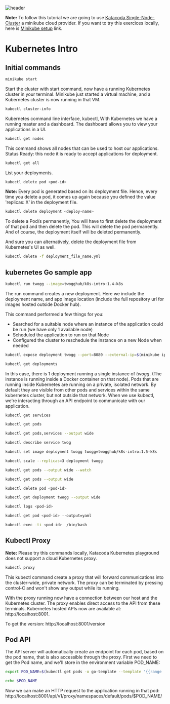 ![header](https://raw.githubusercontent.com/twogg-git/k8s-intro/master/kubernetes_katacoda.png)

**Note:** To follow this tutorial we are going to use [Katacoda Single-Node-Cluster](https://www.katacoda.com/courses/kubernetes/launch-single-node-cluster) a minikube cloud provider. If you want to try this exercices locally, here is [Minikube setup](https://github.com/kubernetes/minikube/) link.

# Kubernetes Intro 

## Initial commands

```sh
minikube start
```
Start the cluster with start command, now have a running Kubernetes cluster in your terminal. Minikube just started a virtual machine, and a Kubernetes cluster is now running in that VM.

```sh
kubectl cluster-info
```
Kubernetes command line interface, kubectl, 
With Kubernetes we have a running master and a dashboard. The dashboard allows you to view your applications in a UI. 

```sh
kubectl get nodes
```
This command shows all nodes that can be used to host our applications.
Status Ready: this node it is ready to accept applications for deployment.

```sh
kubectl get all 
```
List your deployments. 


```sh
kubectl delete pod <pod-id>
```
**Note:** Every pod is generated based on its deployment file. Hence, every time you delete a pod, it comes up again because you defined the value 'replicas: X' in the deployment file. 

```sh
kubectl delete deployment <deploy-name>
```
To delete a Pod/s permanently, You will have to first delete the deployment of that pod and then delete the pod. This will delete the pod permanently. And of course, the deployment itself will be deleted permanently. 


And sure you can alternatively, delete the deployment file from Kubernetes's UI as well.
```sh
kubectl delete -f deployment_file_name.yml
```


## kubernetes Go sample app

```sh
kubectl run twogg --image=twogghub/k8s-intro:1.4-k8s
```

The run command creates a new deployment. Here we include the deployment name, and app image location (include the full repository url for images hosted outside Docker hub).

This command performed a few things for you:
- Searched for a suitable node where an instance of the application could be run (we have only 1 available node)
- Scheduled the application to run on that Node
- Configured the cluster to reschedule the instance on a new Node when needed


```sh
kubectl expose deployment twogg --port=8080 --external-ip=$(minikube ip) --type=LoadBalancer
```

```sh
kubectl get deployments
```
In this case, there is 1 deployment running a single instance of *twogg*. (The instance is running inside a Docker container on that node). Pods that are running inside Kubernetes are running on a private, isolated network. By default they are visible from other pods and services within the same kubernetes cluster, but not outside that network. When we use kubectl, we're interacting through an API endpoint to communicate with our application.

```sh
kubectl get services
```

```sh
kubectl get pods
```

```sh
kubectl get pods,services --output wide
```

```sh
kubectl describe service twog
```

```sh
kubectl set image deployment twogg twogg=twogghub/k8s-intro:1.5-k8s
```

```sh
kubectl scale --replicas=3 deployment twogg
```

```sh
kubectl get pods --output wide --watch
```

```sh
kubectl get pods --output wide 
```

```sh
kubectl delete pod <pod-id>
```

```sh
kubectl get deployment twogg --output wide
```

```sh
kubectl logs <pod-id>
```

```sh
kubectl get pod <pod-id> --output=yaml
```

```sh
kubectl exec -ti <pod-id>  /bin/bash
```


## Kubectl Proxy

**Note:** Please try this commands locally, Katacoda Kubernetes playground does not support a cloud Kubernetes proxy. 

```sh
kubectl proxy
```
This kubectl command create a proxy that will forward communications into the cluster-wide, private network. The proxy can be terminated by pressing control-C and won't show any output while its running. 

With the proxy running now have a connection between our host and the Kubernetes cluster. The proxy enables direct access to the API from these terminals. Kubernetes hosted APIs now are available at: http://localhost:8001. 

To get the version: http://localhost:8001/version

## Pod API
The API server will automatically create an endpoint for each pod, based on the pod name, that is also accessible through the proxy. First we need to get the Pod name, and we'll store in the environment variable POD_NAME:
```sh
export POD_NAME=$(kubectl get pods -o go-template --template '{{range .items}}{{.metadata.name}}{{"\n"}}{{end}}')
```
```sh
echo $POD_NAME
```

Now we can make an HTTP request to the application running in that pod:
http://localhost:8001/api/v1/proxy/namespaces/default/pods/$POD_NAME/


